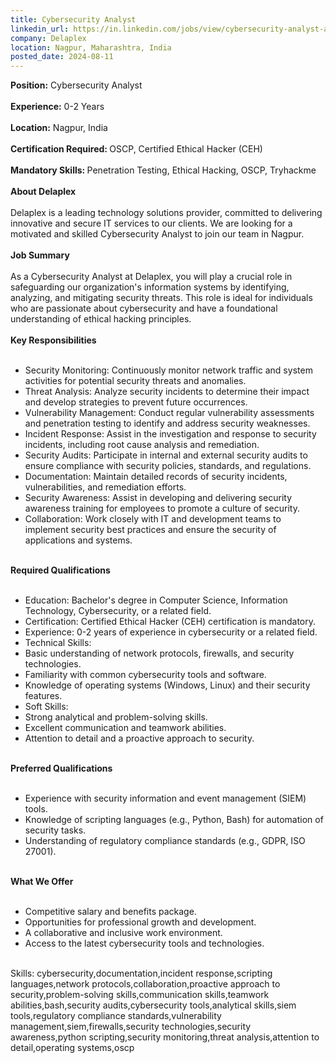 ```yaml
---
title: Cybersecurity Analyst
linkedin_url: https://in.linkedin.com/jobs/view/cybersecurity-analyst-at-delaplex-4015882143?position=18&pageNum=0&refId=z4RP%2FQ6URa8ADUKeuEHpnQ%3D%3D&trackingId=2KInIBbYDHIPThJTfaIIVA%3D%3D
company: Delaplex
location: Nagpur, Maharashtra, India
posted_date: 2024-08-11
---
```


<div class="description__text description__text--rich">
<section class="show-more-less-html" data-max-lines="5">
<div class="show-more-less-html__markup show-more-less-html__markup--clamp-after-5 relative overflow-hidden">
<strong>Position:</strong> Cybersecurity Analyst<br/><br/><strong>Experience:</strong> 0-2 Years<br/><br/><strong>Location:</strong> Nagpur, India<br/><br/><strong>Certification Required: </strong>OSCP, Certified Ethical Hacker (CEH)<br/><br/><strong>Mandatory Skills: </strong>Penetration Testing, Ethical Hacking, OSCP, Tryhackme<br/><br/><strong>About Delaplex<br/><br/></strong>Delaplex is a leading technology solutions provider, committed to delivering innovative and secure IT services to our clients. We are looking for a motivated and skilled Cybersecurity Analyst to join our team in Nagpur.<br/><br/><strong>Job Summary<br/><br/></strong>As a Cybersecurity Analyst at Delaplex, you will play a crucial role in safeguarding our organization's information systems by identifying, analyzing, and mitigating security threats. This role is ideal for individuals who are passionate about cybersecurity and have a foundational understanding of ethical hacking principles.<br/><br/><strong>Key Responsibilities<br/><br/></strong><ul><li>Security Monitoring: Continuously monitor network traffic and system activities for potential security threats and anomalies.</li><li>Threat Analysis: Analyze security incidents to determine their impact and develop strategies to prevent future occurrences.</li><li>Vulnerability Management: Conduct regular vulnerability assessments and penetration testing to identify and address security weaknesses.</li><li>Incident Response: Assist in the investigation and response to security incidents, including root cause analysis and remediation.</li><li>Security Audits: Participate in internal and external security audits to ensure compliance with security policies, standards, and regulations.</li><li>Documentation: Maintain detailed records of security incidents, vulnerabilities, and remediation efforts.</li><li>Security Awareness: Assist in developing and delivering security awareness training for employees to promote a culture of security.</li><li>Collaboration: Work closely with IT and development teams to implement security best practices and ensure the security of applications and systems.<br/><br/></li></ul><strong>Required Qualifications<br/><br/></strong><ul><li>Education: Bachelor's degree in Computer Science, Information Technology, Cybersecurity, or a related field.</li><li>Certification: Certified Ethical Hacker (CEH) certification is mandatory.</li><li>Experience: 0-2 years of experience in cybersecurity or a related field.</li><li>Technical Skills:</li><li>Basic understanding of network protocols, firewalls, and security technologies.</li><li>Familiarity with common cybersecurity tools and software.</li><li>Knowledge of operating systems (Windows, Linux) and their security features.</li><li>Soft Skills:</li><li>Strong analytical and problem-solving skills.</li><li>Excellent communication and teamwork abilities.</li><li>Attention to detail and a proactive approach to security.<br/><br/></li></ul><strong>Preferred Qualifications<br/><br/></strong><ul><li>Experience with security information and event management (SIEM) tools.</li><li>Knowledge of scripting languages (e.g., Python, Bash) for automation of security tasks.</li><li>Understanding of regulatory compliance standards (e.g., GDPR, ISO 27001).<br/><br/></li></ul><strong>What We Offer<br/><br/></strong><ul><li>Competitive salary and benefits package.</li><li>Opportunities for professional growth and development.</li><li>A collaborative and inclusive work environment.</li><li>Access to the latest cybersecurity tools and technologies.<br/><br/></li></ul>Skills: cybersecurity,documentation,incident response,scripting languages,network protocols,collaboration,proactive approach to security,problem-solving skills,communication skills,teamwork abilities,bash,security audits,cybersecurity tools,analytical skills,siem tools,regulatory compliance standards,vulnerability management,siem,firewalls,security technologies,security awareness,python scripting,security monitoring,threat analysis,attention to detail,operating systems,oscp
        </div>


<!-- --> </section>
</div>